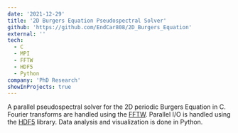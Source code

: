 ```yaml
---
date: '2021-12-29'
title: '2D Burgers Equation Pseudospectral Solver'
github: 'https://github.com/EndCar808/2D_Burgers_Equation'
external: ''
tech:
  - C
  - MPI
  - FFTW
  - HDF5
  - Python
company: 'PhD Research'
showInProjects: true
---
```


A parallel pseudospectral solver for the 2D periodic Burgers Equation in C. Fourier transforms are handled using the [FFTW](https://www.fftw.org/). Parallel I/O is handled using the [HDF5](https://www.hdfgroup.org/downloads/hdf5/) library. Data analysis and visualization is done in Python.
